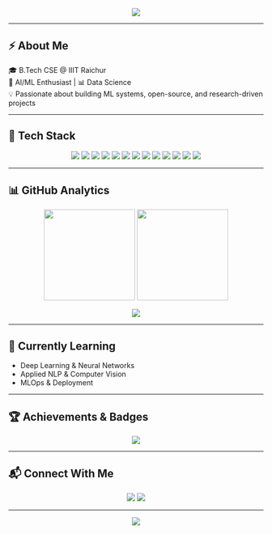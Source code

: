 <!-- Banner -->
<p align="center">
  <img src="https://capsule-render.vercel.app/api?type=waving&color=gradient&height=200&section=header&text=Hi%20👋,%20I'm%20Anand!&fontSize=40&fontAlignY=35&desc=AI/ML%20Enthusiast%20|%20CSE%20Student%20@IIITR%20|%20Quantum%20Side-Quest&descAlignY=55&descAlign=50" />
</p>

---

## ⚡ About Me  
🎓 B.Tech CSE @ IIIT Raichur  
🤖 AI/ML Enthusiast | 📊 Data Science  
💡 Passionate about building ML systems, open-source, and research-driven projects  

---

## 🚀 Tech Stack  

<p align="center">
  <!-- Languages -->
  <img src="https://img.shields.io/badge/Python-3776AB?style=for-the-badge&logo=python&logoColor=white"/>
  <img src="https://img.shields.io/badge/Java-ED8B00?style=for-the-badge&logo=openjdk&logoColor=white"/>
  <img src="https://img.shields.io/badge/C++-00599C?style=for-the-badge&logo=cplusplus&logoColor=white"/>

  <!-- ML/AI -->
  <img src="https://img.shields.io/badge/TensorFlow-FF6F00?style=for-the-badge&logo=tensorflow&logoColor=white"/>
  <img src="https://img.shields.io/badge/Keras-D00000?style=for-the-badge&logo=keras&logoColor=white"/>
  <img src="https://img.shields.io/badge/PyTorch-EE4C2C?style=for-the-badge&logo=pytorch&logoColor=white"/>
  <img src="https://img.shields.io/badge/ScikitLearn-F7931E?style=for-the-badge&logo=scikitlearn&logoColor=white"/>

  <!-- Data -->
  <img src="https://img.shields.io/badge/NumPy-013243?style=for-the-badge&logo=numpy&logoColor=white"/>
  <img src="https://img.shields.io/badge/Pandas-150458?style=for-the-badge&logo=pandas&logoColor=white"/>
  <img src="https://img.shields.io/badge/Matplotlib-007ACC?style=for-the-badge&logo=plotly&logoColor=white"/>

  <!-- Tools -->
  <img src="https://img.shields.io/badge/Linux-FCC624?style=for-the-badge&logo=linux&logoColor=black"/>
  <img src="https://img.shields.io/badge/Git-F05032?style=for-the-badge&logo=git&logoColor=white"/>
  <img src="https://img.shields.io/badge/Docker-2496ED?style=for-the-badge&logo=docker&logoColor=white"/>
</p>

---

## 📊 GitHub Analytics  

<p align="center">
  <img src="https://github-readme-stats.vercel.app/api?username=anandn1&show_icons=true&theme=radical&hide_border=true" height="180"/>
  <img src="https://github-readme-streak-stats.herokuapp.com/?user=anandn1&theme=radical&hide_border=true" height="180"/>
</p>

<p align="center">
  <img src="https://github-readme-stats.vercel.app/api/top-langs/?username=anandn1&layout=compact&theme=radical&hide_border=true"/>
</p>

---

## 🌱 Currently Learning  
- Deep Learning & Neural Networks  
- Applied NLP & Computer Vision  
- MLOps & Deployment  

---

## 🏆 Achievements & Badges  

<p align="center">
  <img src="https://github-profile-trophy.vercel.app/?username=anandn1&theme=radical&no-frame=true&margin-w=10&margin-h=10"/>
</p>

---

## 📬 Connect With Me  

<p align="center">
  <a href="www.linkedin.com/in/n-anand-sr"><img src="https://img.shields.io/badge/LinkedIn-blue?style=for-the-badge&logo=linkedin"/></a>
  <a href="mailto:anandsivaramn@gmail.com"><img src="https://img.shields.io/badge/Email-D14836?style=for-the-badge&logo=gmail&logoColor=white"/></a>
</p>

---

<p align="center">
  <img src="https://capsule-render.vercel.app/api?type=waving&color=gradient&height=100&section=footer"/>
</p>

